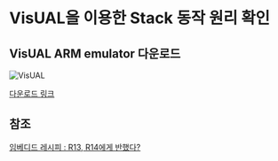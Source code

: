 # VisUAL을 이용한 Stack 동작 원리 확인

## VisUAL ARM emulator 다운로드

![VisUAL](https://salmanarif.bitbucket.io/visual/top_banner.png)

[다운로드 링크](https://salmanarif.bitbucket.io/visual/downloads.html)

## 참조

[임베디드 레시피 : R13, R14에게 반했다?](http://recipes.egloos.com/5631403)